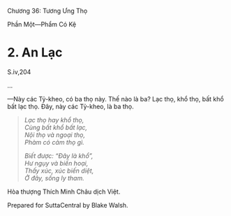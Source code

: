  

Chương 36: Tương Ưng Thọ

Phần Một—Phẩm Có Kệ

# 2\. An Lạc

S.iv,204

…

—Này các Tỷ-kheo, có ba thọ này. Thế nào là ba? Lạc thọ, khổ thọ, bất khổ bất lạc thọ. Ðây, này các Tỷ-kheo, là ba thọ.

> _Lạc thọ hay khổ thọ,  
> Cùng bất khổ bất lạc,  
> Nội thọ và ngoại thọ,  
> Phàm có cảm thọ gì._
> 
> _Biết được: “Ðây là khổ”,  
> Hư ngụy và biến hoại,  
> Thấy xúc, xúc biến diệt,  
> Ở đây, sống ly tham._

Hòa thượng Thích Minh Châu dịch Việt.

Prepared for SuttaCentral by Blake Walsh.